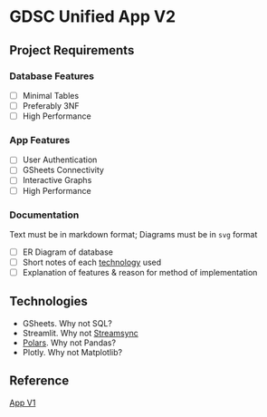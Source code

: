 # GDSC Unified App V2

## Project Requirements

### Database Features

- [ ] Minimal Tables
- [ ] Preferably 3NF
- [ ] High Performance

### App Features

- [ ] User Authentication
- [ ] GSheets Connectivity
- [ ] Interactive Graphs
- [ ] High Performance

### Documentation

Text must be in markdown format; Diagrams must be in `svg` format

- [ ] ER Diagram of database
- [ ] Short notes of each [technology](#technologies) used
- [ ] Explanation of features & reason for method of implementation

## Technologies

- GSheets. Why not SQL?
- Streamlit. Why not [Streamsync](https://medium.com/@ramiromedina/streamsync-like-streamlit-but-faster-and-with-a-visual-ui-editor-9f98ad17adf)
- [Polars](https://www.pola.rs/). Why not Pandas?
- Plotly. Why not Matplotlib?

## Reference

[App V1](https://gdscbpdc.streamlit.app/)
